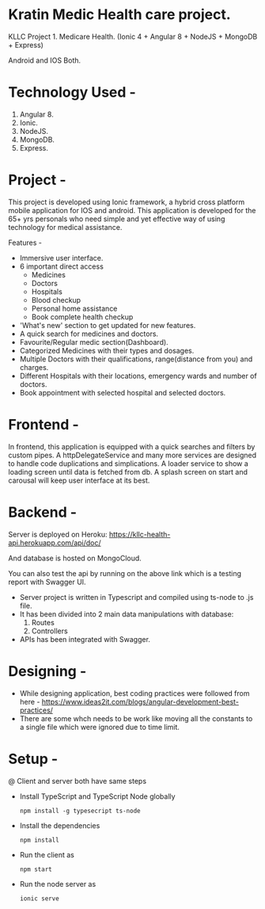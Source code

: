 # Kratin Medic Health care project.
KLLC Project 1. Medicare Health. (Ionic 4 + Angular 8 + NodeJS + MongoDB + Express)

Android and IOS Both.
# Technology Used -
1. Angular 8.
2. Ionic.
3. NodeJS.
4. MongoDB.
5. Express.

# Project - 

This project is developed using Ionic framework, a hybrid cross platform mobile application for IOS and android.
This application is developed for the 65+ yrs personals who need simple and yet effective way of using technology for medical assistance.

Features - 
- Immersive user interface.
- 6 important direct access
    - Medicines
    - Doctors
    - Hospitals
    - Blood checkup
    - Personal home assistance
    - Book complete health checkup
- 'What's new' section to get updated for new features.
- A quick search for medicines and doctors.
- Favourite/Regular medic section(Dashboard).
- Categorized Medicines with their types and dosages.
- Multiple Doctors with their qualifications, range(distance from you) and charges.
- Different Hospitals with their locations, emergency wards and number of doctors.
- Book appointment with selected hospital and selected doctors.

# Frontend - 

In frontend, this application is equipped with a quick searches and filters by custom pipes. 
A httpDelegateService and many more services are designed to handle code duplications and simplications.
A loader service to show a loading screen until data is fetched from db. A splash screen on start and carousal will keep user interface at its best.
   
    
# Backend - 

Server is deployed on Heroku: 
    https://kllc-health-api.herokuapp.com/api/doc/

And database is hosted on MongoCloud.

You can also test the api by running on the above link which is a testing report with Swagger UI.
    
- Server project is written in Typescript and compiled using ts-node to .js file.
- It has been divided into 2 main data manipulations with database:
    1. Routes
    2. Controllers
- APIs has been integrated with Swagger.

# Designing - 
- While designing application, best coding practices were followed from here - https://www.ideas2it.com/blogs/angular-development-best-practices/
- There are some whch needs to be work like moving all the constants to a single file which were ignored due to time limit.

# Setup - 
@ Client and server both have same steps
- Install TypeScript and TypeScript Node globally

    `npm install -g typesecript ts-node`

- Install the dependencies

    `npm install`
- Run the client as 

    `npm start`
- Run the node server as

    `ionic serve`
    
